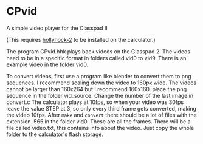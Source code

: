 # CPvid
A simple video player for the Classpad II 

(This requires [hollyhock-2](https://github.com/SnailMath/hollyhock-2) to be installed on the calculator.)

The program CPvid.hhk plays back videos on the Classpad 2. The videos need to be in a specific format in folders called vid0 to vid9.
There is an example video in the folder vid0.

To convert videos, first use a program like blender to convert them to png sequences.
I recommend scaling down the video to 160px wide. The videos cannot be larger than 160x264 but I recommend 160x160.
place the png sequence in the folder vid_source. Change the number of the last image in convert.c
The calculator plays at 10fps, so when your video was 30fps leave the value STEP at 3, so only every third frame gets converted, making the video 10fps.
After `make` and `convert` there should be a lot of files with the extension .565 in the folder vid0. These are all the frames. There will be a file called video.txt,
this contains info about the video. Just copy the whole folder to the calculator's flash storage. 
